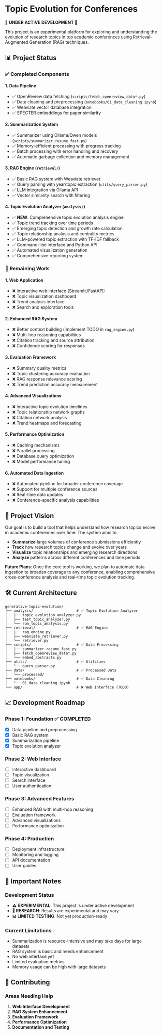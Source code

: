 # Topic Evolution for Conferences

**🚧 UNDER ACTIVE DEVELOPMENT 🚧**

This project is an experimental platform for exploring and understanding the evolution of research topics in top academic conferences using Retrieval-Augmented Generation (RAG) techniques.

## 📊 Project Status

### ✅ **Completed Components**

#### 1. **Data Pipeline** 
- ✅ OpenReview data fetching (`scripts/fetch_openreview_data*.py`)
- ✅ Data cleaning and preprocessing (`notebooks/01_data_cleaning.ipynb`)
- ✅ Weaviate vector database integration
- ✅ SPECTER embeddings for paper similarity

#### 2. **Summarization System**
- ✅ Summarizer using Ollama/Qwen models (`scripts/summarizer_resume_fast.py`)
- ✅ Memory-efficient processing with progress tracking
- ✅ Batch processing with error handling and recovery
- ✅ Automatic garbage collection and memory management

#### 3. **RAG Engine** (`retrieval/`)
- ✅ Basic RAG system with Weaviate retriever
- ✅ Query parsing with year/topic extraction (`utils/query_parser.py`)
- ✅ LLM integration via Ollama API
- ✅ Vector similarity search with filtering

#### 4. **Topic Evolution Analyzer** (`analysis/`)
- ✅ **NEW**: Comprehensive topic evolution analysis engine
- ✅ Topic trend tracking over time periods
- ✅ Emerging topic detection and growth rate calculation
- ✅ Topic relationship analysis and centrality metrics
- ✅ LLM-powered topic extraction with TF-IDF fallback
- ✅ Command-line interface and Python API
- ✅ Automated visualization generation
- ✅ Comprehensive reporting system


### 🚧 **Remaining Work**

#### 1. **Web Application**
- ❌ Interactive web interface (Streamlit/FastAPI)
- ❌ Topic visualization dashboard
- ❌ Trend analysis interface
- ❌ Search and exploration tools

#### 2. **Enhanced RAG System**
- ❌ Better context building (implement TODO in `rag_engine.py`)
- ❌ Multi-hop reasoning capabilities
- ❌ Citation tracking and source attribution
- ❌ Confidence scoring for responses

#### 3. **Evaluation Framework**
- ❌ Summary quality metrics
- ❌ Topic clustering accuracy evaluation
- ❌ RAG response relevance scoring
- ❌ Trend prediction accuracy measurement

#### 4. **Advanced Visualizations**
- ❌ Interactive topic evolution timelines
- ❌ Topic relationship network graphs
- ❌ Citation network analysis
- ❌ Trend heatmaps and forecasting

#### 5. **Performance Optimization**
- ❌ Caching mechanisms
- ❌ Parallel processing
- ❌ Database query optimization
- ❌ Model performance tuning

#### 6. **Automated Data Ingestion**
- ❌ Automated pipeline for broader conference coverage
- ❌ Support for multiple conference sources
- ❌ Real-time data updates
- ❌ Conference-specific analysis capabilities

## 🚀 Project Vision

Our goal is to build a tool that helps understand how research topics evolve in academic conferences over time. The system aims to:

- **Summarize** large volumes of conference submissions efficiently
- **Track** how research topics change and evolve over years
- **Visualize** topic relationships and emerging research directions
- **Analyze** patterns across different conferences and time periods

**Future Plans**: Once the core tool is working, we plan to automate data ingestion to broaden coverage to any conference, enabling comprehensive cross-conference analysis and real-time topic evolution tracking.

## 🛠️ Current Architecture

```
generative-topic-evolution/
├── analysis/                    # ✅ Topic Evolution Analyzer
│   ├── topic_evolution_analyzer.py
│   ├── test_topic_analyzer.py
│   └── run_topic_analysis.py
├── retrieval/                   # ✅ RAG Engine
│   ├── rag_engine.py
│   ├── weaviate_retriever.py
│   └── retriever.py
├── scripts/                     # ✅ Data Processing
│   ├── summarizer_resume_fast.py
│   ├── fetch_openreview_data*.py
│   └── embed_abstracts.py
├── utils/                       # ✅ Utilities
│   └── query_parser.py
├── data/                        # ✅ Processed Data
│   └── processed/
├── notebooks/                   # ✅ Data Cleaning
│   └── 01_data_cleaning.ipynb
└── app/                         # ❌ Web Interface (TODO)
```



## 📈 Development Roadmap

### **Phase 1: Foundation** ✅ COMPLETED
- [x] Data pipeline and preprocessing
- [x] Basic RAG system
- [x] Summarization pipeline
- [x] Topic evolution analyzer

### **Phase 2: Web Interface**
- [ ] Interactive dashboard
- [ ] Topic visualization
- [ ] Search interface
- [ ] User authentication

### **Phase 3: Advanced Features**
- [ ] Enhanced RAG with multi-hop reasoning
- [ ] Evaluation framework
- [ ] Advanced visualizations
- [ ] Performance optimization

### **Phase 4: Production**
- [ ] Deployment infrastructure
- [ ] Monitoring and logging
- [ ] API documentation
- [ ] User guides

## 🚨 Important Notes

### **Development Status**
- **⚠️ EXPERIMENTAL**: This project is under active development
- **🧪 RESEARCH**: Results are experimental and may vary
- **📊 LIMITED TESTING**: Not yet production-ready

### **Current Limitations**
- Summarization is resource-intensive and may take days for large datasets
- RAG system is basic and needs enhancement
- No web interface yet
- Limited evaluation metrics
- Memory usage can be high with large datasets

## 🤝 Contributing

### **Areas Needing Help**
1. **Web Interface Development**
2. **RAG System Enhancement**
3. **Evaluation Framework**
4. **Performance Optimization**
5. **Documentation and Testing**

